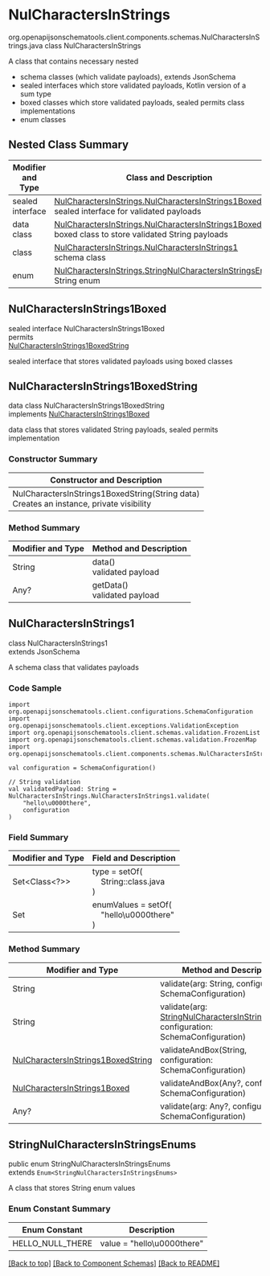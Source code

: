 # NulCharactersInStrings
org.openapijsonschematools.client.components.schemas.NulCharactersInStrings.java
class NulCharactersInStrings<br>

A class that contains necessary nested
- schema classes (which validate payloads), extends JsonSchema
- sealed interfaces which store validated payloads, Kotlin version of a sum type
- boxed classes which store validated payloads, sealed permits class implementations
- enum classes

## Nested Class Summary
| Modifier and Type | Class and Description |
| ----------------- | ---------------------- |
| sealed interface | [NulCharactersInStrings.NulCharactersInStrings1Boxed](#nulcharactersinstrings1boxed)<br> sealed interface for validated payloads |
| data class | [NulCharactersInStrings.NulCharactersInStrings1BoxedString](#nulcharactersinstrings1boxedstring)<br> boxed class to store validated String payloads |
| class | [NulCharactersInStrings.NulCharactersInStrings1](#nulcharactersinstrings1)<br> schema class |
| enum | [NulCharactersInStrings.StringNulCharactersInStringsEnums](#stringnulcharactersinstringsenums)<br>String enum |

## NulCharactersInStrings1Boxed
sealed interface NulCharactersInStrings1Boxed<br>
permits<br>
[NulCharactersInStrings1BoxedString](#nulcharactersinstrings1boxedstring)

sealed interface that stores validated payloads using boxed classes

## NulCharactersInStrings1BoxedString
data class NulCharactersInStrings1BoxedString<br>
implements [NulCharactersInStrings1Boxed](#nulcharactersinstrings1boxed)

data class that stores validated String payloads, sealed permits implementation

### Constructor Summary
| Constructor and Description |
| --------------------------- |
| NulCharactersInStrings1BoxedString(String data)<br>Creates an instance, private visibility |

### Method Summary
| Modifier and Type | Method and Description |
| ----------------- | ---------------------- |
| String | data()<br>validated payload |
| Any? | getData()<br>validated payload |

## NulCharactersInStrings1
class NulCharactersInStrings1<br>
extends JsonSchema

A schema class that validates payloads

### Code Sample
```
import org.openapijsonschematools.client.configurations.SchemaConfiguration
import org.openapijsonschematools.client.exceptions.ValidationException
import org.openapijsonschematools.client.schemas.validation.FrozenList
import org.openapijsonschematools.client.schemas.validation.FrozenMap
import org.openapijsonschematools.client.components.schemas.NulCharactersInStrings

val configuration = SchemaConfiguration()

// String validation
val validatedPayload: String = NulCharactersInStrings.NulCharactersInStrings1.validate(
    "hello\u0000there",
    configuration
)
```

### Field Summary
| Modifier and Type | Field and Description |
| ----------------- | ---------------------- |
| Set<Class<?>> | type = setOf(<br/>&nbsp;&nbsp;&nbsp;&nbsp;String::class.java<br/>)<br/> |
| Set<Any> | enumValues = setOf(<br>&nbsp;&nbsp;&nbsp;&nbsp;"hello\u0000there"<br>)<br> |

### Method Summary
| Modifier and Type | Method and Description |
| ----------------- | ---------------------- |
| String | validate(arg: String, configuration: SchemaConfiguration) |
| String | validate(arg: [StringNulCharactersInStringsEnums](#stringnulcharactersinstringsenums), configuration: SchemaConfiguration) |
| [NulCharactersInStrings1BoxedString](#nulcharactersinstrings1boxedstring) | validateAndBox(String, configuration: SchemaConfiguration) |
| [NulCharactersInStrings1Boxed](#nulcharactersinstrings1boxed) | validateAndBox(Any?, configuration: SchemaConfiguration) |
| Any? | validate(arg: Any?, configuration: SchemaConfiguration) |

## StringNulCharactersInStringsEnums
public enum StringNulCharactersInStringsEnums<br>
extends `Enum<StringNulCharactersInStringsEnums>`

A class that stores String enum values

### Enum Constant Summary
| Enum Constant | Description |
| ------------- | ----------- |
| HELLO_NULL_THERE | value = "hello\u0000there" |

[[Back to top]](#top) [[Back to Component Schemas]](../../../README.md#Component-Schemas) [[Back to README]](../../../README.md)
